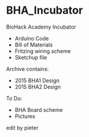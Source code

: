 # BHA_Incubator

BioHack Academy Incubator

* Arduino Code
* Bill of Materials
* Fritzing wiring scheme
* Sketchup file

Archive contains:

* 2015 BHA1 Design
* 2015 BHA2 Design

To Do:

* BHA Board scheme
* Pictures

edit by pieter
